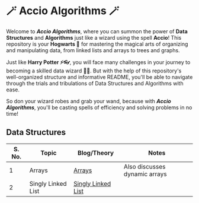 # 🪄 Accio Algorithms 🪄

Welcome to ***Accio Algorithms***, where you can summon the power of **Data Structures** and **Algorithms** just like a
wizard using the spell **Accio**! This repository is your **Hogwarts 🏰** for mastering the magical arts of organizing
and manipulating data, from linked lists and arrays to trees and graphs.

Just like **Harry Potter ⚡👓**, you will face many challenges in your journey to becoming a skilled data wizard 🧙‍♂️. But
with the help of this repository's well-organized structure and informative README, you'll be able to navigate through
the trials and tribulations of Data Structures and Algorithms with ease.

So don your wizard robes and grab your wand, because with ***Accio Algorithms***, you'll be casting spells of efficiency
and solving problems in no time!

## Data Structures

| S. No. | Topic              | Blog/Theory                                                        | Notes                         |
|--------|--------------------|--------------------------------------------------------------------|-------------------------------|
| 1      | Arrays             | [Arrays](https://redquark.org/dsa/arrays)                          | Also discusses dynamic arrays |
| 2      | Singly Linked List | [Singly Linked List](https://redquark.org/dsa/singly-linked-lists) |                               |


